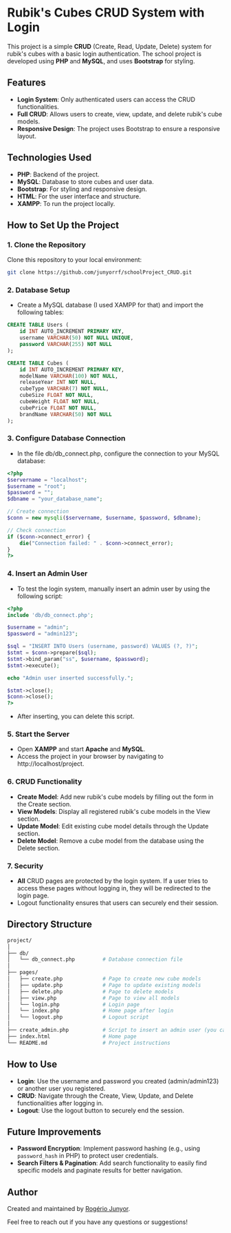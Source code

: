 # Rubik's Cubes CRUD System with Login

This project is a simple **CRUD** (Create, Read, Update, Delete) system for rubik's cubes with a basic login authentication. The school project is developed using **PHP** and **MySQL**, and uses **Bootstrap** for styling.

## Features

- **Login System**: Only authenticated users can access the CRUD functionalities.
- **Full CRUD**: Allows users to create, view, update, and delete rubik's cube models.
- **Responsive Design**: The project uses Bootstrap to ensure a responsive layout.

## Technologies Used

- **PHP**: Backend of the project.
- **MySQL**: Database to store cubes and user data.
- **Bootstrap**: For styling and responsive design.
- **HTML**: For the user interface and structure.
- **XAMPP**: To run the project locally.

## How to Set Up the Project

### 1. Clone the Repository

Clone this repository to your local environment:

```bash
git clone https://github.com/junyorrf/schoolProject_CRUD.git
```
### 2. Database Setup

- Create a MySQL database (I used XAMPP for that) and import the following tables:

```sql
CREATE TABLE Users (
    id INT AUTO_INCREMENT PRIMARY KEY,
    username VARCHAR(50) NOT NULL UNIQUE,
    password VARCHAR(255) NOT NULL
);

CREATE TABLE Cubes (
    id INT AUTO_INCREMENT PRIMARY KEY,
    modelName VARCHAR(100) NOT NULL,
    releaseYear INT NOT NULL,
    cubeType VARCHAR(7) NOT NULL,
    cubeSize FLOAT NOT NULL,
    cubeWeight FLOAT NOT NULL,
    cubePrice FLOAT NOT NULL,
    brandName VARCHAR(50) NOT NULL
);
```
### 3. Configure Database Connection

- In the file db/db_connect.php, configure the connection to your MySQL database:

```php
<?php
$servername = "localhost";
$username = "root";
$password = "";
$dbname = "your_database_name"; 

// Create connection
$conn = new mysqli($servername, $username, $password, $dbname);

// Check connection
if ($conn->connect_error) {
    die("Connection failed: " . $conn->connect_error);
}
?>
```

### 4. Insert an Admin User

- To test the login system, manually insert an admin user by using the following script:

```php
<?php
include 'db/db_connect.php';

$username = "admin";
$password = "admin123";

$sql = "INSERT INTO Users (username, password) VALUES (?, ?)";
$stmt = $conn->prepare($sql);
$stmt->bind_param("ss", $username, $password);
$stmt->execute();

echo "Admin user inserted successfully.";

$stmt->close();
$conn->close();
?>
```

- After inserting, you can delete this script.

### 5. Start the Server

- Open **XAMPP** and start **Apache** and **MySQL**.
- Access the project in your browser by navigating to http://localhost/project.

### 6. CRUD Functionality

- **Create Model**: Add new rubik's cube models by filling out the form in the Create section.
- **View Models**: Display all registered rubik's cube models in the View section.
- **Update Model**: Edit existing cube model details through the Update section.
- **Delete Model**: Remove a cube model from the database using the Delete section.

### 7. Security

- **All** CRUD pages are protected by the login system. If a user tries to access these pages without logging in, they will be redirected to the login page.
- Logout functionality ensures that users can securely end their session.



## Directory Structure

```bash
project/
│
├── db/
│   └── db_connect.php         # Database connection file
│
├── pages/
│   ├── create.php             # Page to create new cube models
│   ├── update.php             # Page to update existing models
│   ├── delete.php             # Page to delete models
│   ├── view.php               # Page to view all models
│   └── login.php              # Login page
│   └── index.php              # Home page after login
│   └── logout.php             # Logout script
│
├── create_admin.php           # Script to insert an admin user (you can delete after use)
├── index.html                 # Home page
└── README.md                  # Project instructions
```



## How to Use

- **Login**: Use the username and password you created (admin/admin123) or another user you registered.
- **CRUD**: Navigate through the Create, View, Update, and Delete functionalities after logging in.
- **Logout**: Use the logout button to securely end the session.




## Future Improvements

- **Password Encryption**: Implement password hashing (e.g., using `password_hash` in PHP) to protect user credentials.
- **Search Filters & Pagination**: Add search functionality to easily find specific models and paginate results for better navigation.




## Author

Created and maintained by [Rogério Junyor](https://github.com/junyorrf).

Feel free to reach out if you have any questions or suggestions!

